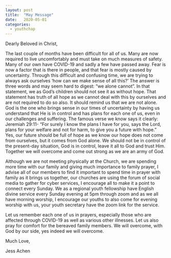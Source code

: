 ```yaml
---
layout: post
title:  "May Message"
date:   2020-05-01
categories: 
  - youthchap
---
```


Dearly Beloved in Christ,

The last couple of months have been difficult for all of us. Many are now required to live uncomfortably and must take on much measures of safety. Many of our own have COVID-19 and sadly a few have passed away. Fear is now a factor that is there in people, and that fear is mostly caused by uncertainty. Through this difficult and confusing time, we are trying to always ask ourselves ‘how can we make sense of all this?’  The answer is three words and may seem hard to digest: “we alone cannot”. In that statement, we as God’s children should not see it as without hope. That statement has truth of all hope as we cannot deal with this by ourselves and are not required to do so also. It should remind us that we are not alone. God is the one who brings sense in our times of uncertainty by having us understand that He is in control and has plans for each one of us, even in our challenges and suffering. The famous verse we know says it clearly: Jeremiah 29:11- “For surely I know the plans I have for you, says the Lord, plans for your welfare and not for harm, to give you a future with hope.”  Yes, our future should be full of hope as we know our hope does not come from ourselves, but it comes from God alone. We should not be in control of the present-day situation, God is in control, leave it all to God and trust Him. Together we will overcome and come out strong as we are an army of God.


Although we are not meeting physically at the Church, we are spending more time with our family and giving much importance to family prayer, I advise all of our members to find it important to spend time in prayer with family as it brings us together, our churches are using the forum of social media to gather for cyber services, I encourage all to make it a point to connect every Sunday.  We as a regional youth fellowship have English divine service every Sunday evening at 5pm through zoom and as we all have morning worship, I encourage our youths to also come for evening worship with us, your youth secretary have the zoom link for the service.


Let us remember each one of us in prayers, especially those who are affected through COVID-19 as well as various other illnesses. Let us also pray for comfort for the bereaved family members. We will overcome, with God by our side, yes indeed we will overcome.


Much Love,

Jess Achen

